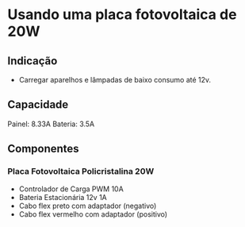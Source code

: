 # Usando uma placa fotovoltaica de 20W

## Indicação
* Carregar aparelhos e lâmpadas de baixo consumo até 12v.

## Capacidade
Painel: 8.33A
Bateria: 3.5A

## Componentes
### Placa Fotovoltaica Policristalina 20W

* Controlador de Carga PWM 10A
* Bateria Estacionária 12v 1A
* Cabo flex preto com adaptador (negativo) 
* Cabo flex vermelho com adaptador (positivo) 



